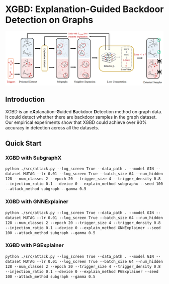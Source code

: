 # XGBD: Explanation-Guided Backdoor Detection on Graphs
![image](figures/pipeline.png)
## Introduction
XGBD is an e**X**planation-**G**uided **B**ackdoor **D**etection method on graph data. It could detect whether there are backdoor samples in the graph dataset. Our empirical experiments show that XGBD could achieve over 90% accuracy in detection across all the datasets.

## Quick Start
### XGBD with SubgraphX

```shell
python ./src/attack.py --log_screen True --data_path . --model GIN --dataset MUTAG --lr 0.01 --log_screen True --batch_size 64 --num_hidden 128 --num_classes 2 --epoch 20 --trigger_size 4 --trigger_density 0.8 --injection_ratio 0.1 --device 0 --explain_method subgraphx --seed 100 --attack_method subgraph --gamma 0.5
```
### XGBD with GNNExplainer
```shell
python ./src/attack.py --log_screen True --data_path . --model GIN --dataset MUTAG --lr 0.01 --log_screen True --batch_size 64 --num_hidden 128 --num_classes 2 --epoch 20 --trigger_size 4 --trigger_density 0.8 --injection_ratio 0.1 --device 0 --explain_method GNNExplainer --seed 100 --attack_method subgraph --gamma 0.5
```
### XGBD with PGExplainer
```shell
python ./src/attack.py --log_screen True --data_path . --model GIN --dataset MUTAG --lr 0.01 --log_screen True --batch_size 64 --num_hidden 128 --num_classes 2 --epoch 20 --trigger_size 4 --trigger_density 0.8 --injection_ratio 0.1 --device 0 --explain_method PGExplainer --seed 100 --attack_method subgraph --gamma 0.5
```

